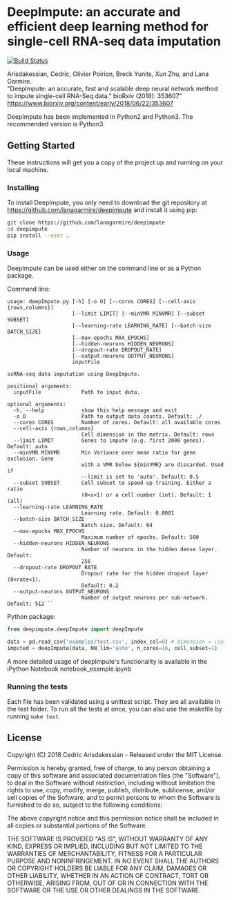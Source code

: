 # DeepImpute: an accurate and efficient deep learning method for single-cell RNA-seq data imputation

[![Build Status](https://travis-ci.org/lanagarmire/deepimpute.svg?branch=master)](https://travis-ci.org/lanagarmire/deepimpute)

Arisdakessian, Cedric, Olivier Poirion, Breck Yunits, Xun Zhu, and Lana Garmire.  
"DeepImpute: an accurate, fast and scalable deep neural network method to impute single-cell RNA-Seq data." bioRxiv (2018): 353607"  
https://www.biorxiv.org/content/early/2018/06/22/353607

DeepImpute has been implemented in Python2 and Python3. The recommended version is Python3.

## Getting Started

These instructions will get you a copy of the project up and running on your local machine.

### Installing

To install DeepImpute, you only need to download the git repository at https://github.com/lanagarmire/deepimpute and install it using pip:

```bash
git clone https://github.com/lanagarmire/deepimpute
cd deepimpute
pip install --user .
```

### Usage

DeepImpute can be used either on the command line or as a Python package.

Command line:

```
usage: deepImpute.py [-h] [-o O] [--cores CORES] [--cell-axis {rows,columns}]
                     [--limit LIMIT] [--minVMR MINVMR] [--subset SUBSET]
                     [--learning-rate LEARNING_RATE] [--batch-size BATCH_SIZE]
                     [--max-epochs MAX_EPOCHS]
                     [--hidden-neurons HIDDEN_NEURONS]
                     [--dropout-rate DROPOUT_RATE]
                     [--output-neurons OUTPUT_NEURONS]
                     inputFile

scRNA-seq data imputation using DeepImpute.

positional arguments:
  inputFile             Path to input data.

optional arguments:
  -h, --help            show this help message and exit
  -o O                  Path to output data counts. Default: ./
  --cores CORES         Number of cores. Default: all available cores
  --cell-axis {rows,columns}
                        Cell dimension in the matrix. Default: rows
  --limit LIMIT         Genes to impute (e.g. first 2000 genes). Default: auto
  --minVMR MINVMR       Min Variance over mean ratio for gene exclusion. Gene
                        with a VMR below ${minVMR} are discarded. Used if
                        --limit is set to 'auto'. Default: 0.5
  --subset SUBSET       Cell subset to speed up training. Either a ratio
                        (0<x<1) or a cell number (int). Default: 1 (all)
  --learning-rate LEARNING_RATE
                        Learning rate. Default: 0.0001
  --batch-size BATCH_SIZE
                        Batch size. Default: 64
  --max-epochs MAX_EPOCHS
                        Maximum number of epochs. Default: 500
  --hidden-neurons HIDDEN_NEURONS
                        Number of neurons in the hidden dense layer. Default:
                        256
  --dropout-rate DROPOUT_RATE
                        Dropout rate for the hidden dropout layer (0<rate<1).
                        Default: 0.2
  --output-neurons OUTPUT_NEURONS
                        Number of output neurons per sub-network. Default: 512```
```

Python package:

```python
from deepimpute.deepImpute import deepImpute

data = pd.read_csv('examples/test.csv', index_col=0) # dimension = (cells x genes)
imputed = deepImpute(data, NN_lim='auto', n_cores=16, cell_subset=1)
```

A more detailed usage of deepImpute's functionality is available in the iPython Notebook notebook_example.ipynb

### Running the tests

Each file has been validated using a unittest script. They are all available in the test folder.
To run all the tests at once, you can also use the makefile by running `make test`.

## License

Copyright (C) 2018 Cedric Arisdakessian - Released under the MIT License.

Permission is hereby granted, free of charge, to any person obtaining a copy of this software and associated documentation files (the "Software"), to deal in the Software without restriction, including without limitation the rights to use, copy, modify, merge, publish, distribute, sublicense, and/or sell copies of the Software, and to permit persons to whom the Software is furnished to do so, subject to the following conditions:

The above copyright notice and this permission notice shall be included in all copies or substantial portions of the Software.

THE SOFTWARE IS PROVIDED "AS IS", WITHOUT WARRANTY OF ANY KIND, EXPRESS OR IMPLIED, INCLUDING BUT NOT LIMITED TO THE WARRANTIES OF MERCHANTABILITY, FITNESS FOR A PARTICULAR PURPOSE AND NONINFRINGEMENT. IN NO EVENT SHALL THE AUTHORS OR COPYRIGHT HOLDERS BE LIABLE FOR ANY CLAIM, DAMAGES OR OTHER LIABILITY, WHETHER IN AN ACTION OF CONTRACT, TORT OR OTHERWISE, ARISING FROM, OUT OF OR IN CONNECTION WITH THE SOFTWARE OR THE USE OR OTHER DEALINGS IN THE SOFTWARE.

